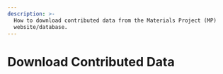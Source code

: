 ```yaml
---
description: >-
  How to download contributed data from the Materials Project (MP)
  website/database.
---
```


# Download Contributed Data

